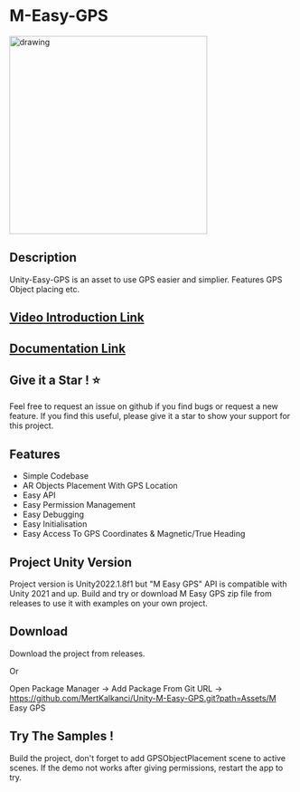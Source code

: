 # M-Easy-GPS

<a href="https://www.youtube.com/watch?v=9-UIOkR1zIA&t=11s">
<img src="https://github.com/MertKalkanci/Unity-M-Easy-GPS/blob/main/readme.gif" alt="drawing" height="350"/>
</a>

## Description
Unity-Easy-GPS is an asset to use GPS easier and simplier. Features GPS Object placing etc.

## [Video Introduction Link](https://www.youtube.com/watch?v=9-UIOkR1zIA&t=11s)

## [Documentation Link](https://docs.google.com/document/d/18pJIIJ79jd8tpjXdMVP80ITcaW1g6mN9heOl3Q9wn04/edit?usp=sharing)

## Give it a Star ! ⭐

Feel free to request an issue on github if you find bugs or request a new feature. 
If you find this useful, please give it a star to show your support for this project.

## Features

- Simple Codebase
- AR Objects Placement With GPS Location
- Easy API
- Easy Permission Management
- Easy Debugging
- Easy Initialisation
- Easy Access To GPS Coordinates & Magnetic/True Heading


## Project Unity Version

Project version is Unity2022.1.8f1 but "M Easy GPS" API is compatible with Unity 2021 and up. Build and try or download M Easy GPS zip file from releases to use it with examples on your own project.

## Download

Download the project from releases. 

Or

Open Package Manager -> Add Package From Git URL -> https://github.com/MertKalkanci/Unity-M-Easy-GPS.git?path=Assets/M Easy GPS

## Try The Samples !

Build the project, don't forget to add GPSObjectPlacement scene to active scenes. If the demo not works after giving permissions, restart the app to try.

